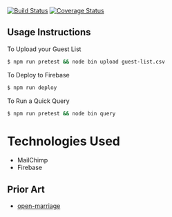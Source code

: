 [![Build Status](https://travis-ci.org/michaelmyers/our-wedding.svg?branch=master)](https://travis-ci.org/michaelmyers/our-wedding) [![Coverage Status](https://coveralls.io/repos/github/michaelmyers/our-wedding/badge.svg?branch=master)](https://coveralls.io/github/michaelmyers/our-wedding?branch=master)

## Usage Instructions

To Upload your Guest List
```bash
$ npm run pretest && node bin upload guest-list.csv
```

To Deploy to Firebase
```bash
$ npm run deploy
```

To Run a Quick Query
```bash
$ npm run pretest && node bin query
```

# Technologies Used

- MailChimp
- Firebase

## Prior Art

- [open-marriage](https://github.com/ericf/open-marriage)
